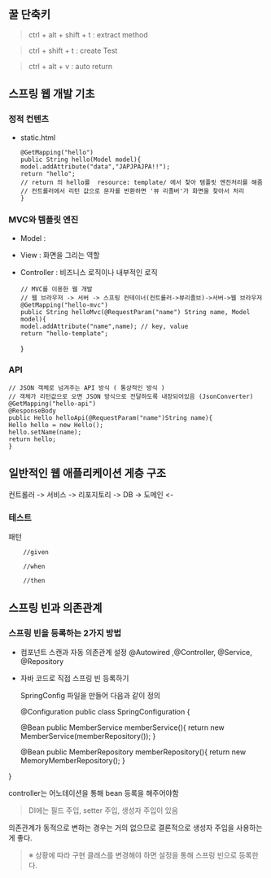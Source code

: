 

## 꿀 단축키 
   
 >  ctrl + alt + shift + t  : extract method
 
 >  ctrl + shift + t : create Test

 > ctrl + alt + v : auto return 
 
## 스프링 웹 개발 기초
### 정적 컨텐츠
- static.html
  
      @GetMapping("hello")
      public String hello(Model model){
      model.addAttribute("data","JAPJPAJPA!!");
      return "hello";
      // return 의 hello를  resource: template/ 에서 찾아 템플릿 엔진처리를 해줌
      // 컨트롤러에서 리턴 값으로 문자를 반환하면 '뷰 리졸버'가 화면을 찾아서 처리
      }
  
### MVC와 템플릿 엔진
- Model
  : 
- View
  : 화면을 그리는 역할 
- Controller 
  : 비즈니스 로직이나 내부적인 로직
  
      // MVC를 이용한 웹 개발
      // 웹 브라우저 -> 서버 -> 스프링 컨테이너(컨트롤러->뷰리졸브)->서버->웹 브라우저
      @GetMapping("hello-mvc")
      public String helloMvc(@RequestParam("name") String name, Model model){
      model.addAttribute("name",name); // key, value
      return "hello-template";
    }
### API 

    // JSON 객체로 넘겨주는 API 방식 ( 통상적인 방식 )
    // 객체가 리턴값으로 오면 JSON 방식으로 전달하도록 내장되어있음 (JsonConverter)
    @GetMapping("hello-api")
    @ResponseBody
    public Hello helloApi(@RequestParam("name")String name){
    Hello hello = new Hello();
    hello.setName(name);
    return hello;
    }
  

## 일반적인 웹 애플리케이션 게층 구조 

 컨트롤러 -> 서비스 -> 리포지토리 -> DB
         -> 도메인 <-
 

### 테스트

  패턴

        //given

        //when
        
        //then


## 스프링 빈과 의존관계

### 스프링 빈을 등록하는 2가지 방법 
- 컴포넌트 스캔과 자동 의존관계 설정
  @Autowired ,@Controller, @Service, @Repository
  
- 자바 코드로 직접 스프링 빈 등록하기 
  
  SpringConfig 파일을 만들어 다음과 같이 정의


    @Configuration
    public class SpringConfiguration {

    @Bean
    public MemberService memberService(){
        return new MemberService(memberRepository());
    }
    
    @Bean
    public MemberRepository memberRepository(){
        return new MemoryMemberRepository();
    }

}
  
 controller는 어노테이션을 통해 bean 등록을 해주어야함

  > DI에는 필드 주입, setter 주입, 생성자 주입이 있음

 의존관계가 동적으로 변하는 경우는 거의 없으므로 결론적으로 생성자 주입을 사용하는게 좋다.


 > ※ 상황에 따라 구현 클래스를 변경해야 하면 설정을 통해 스프링 빈으로 등록한다.
